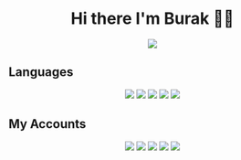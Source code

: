 <h1 align="center"> Hi there I'm Burak 👋✨</h1>

<div align="center">
<a href="https://discord.com/users/355290531104030721" title="Discord Account"><img src="https://lanyard-profile-readme.vercel.app/api/355290531104030721"></a>
</div>

## Languages
<div align="center">
<img src="https://img.shields.io/badge/java%20-%23323330.svg?&style=for-the-badge&logo=java&logoColor=white"/> 
<img src="https://img.shields.io/badge/python%20-%23323330.svg?&style=for-the-badge&logo=python&logoColor=white"/>  
<img src="https://img.shields.io/badge/C++%20-%23323330.svg?&style=for-the-badge&logo=cplusplus&logoColor=white"/> 
<img src="https://img.shields.io/badge/html5%20-%23323330.svg?&style=for-the-badge&logo=html5&logoColor=white"/>
<img src="https://img.shields.io/badge/Minecraft%20fabric%20mod%20developer%20-%23323330.svg?&style=for-the-badge&logo=Minecraft&logoColor=white"/>  
</div>

## My Accounts
<p align="center">
<a href= "https://discord.com/users/382612768924368906" target="_blank"></a>
<img src="https://img.shields.io/badge/discord%20-111111.svg?&style=for-the-badge&logo=discord&logoColor=white">
<a href= "https://www.instagram.com/burakuslendera/" target="_blank"></a>
<img src="https://img.shields.io/badge/instagram%20-111111.svg?&style=for-the-badge&logo=instagram&logoColor=white">
<a href= "https://www.linkedin.com/in/burak-bak%C4%B1r-028248200/" target="_blank"></a>
<img src="https://img.shields.io/badge/linkedin%20-111111.svg?&style=for-the-badge&logo=linkedin&logoColor=white">
<a href= "https://twitter.com/Burakuslendera" target="_blank"></a>
<img src="https://img.shields.io/badge/twitter%20-111111.svg?&style=for-the-badge&logo=twitter&logoColor=white">
<a href= "https://open.spotify.com/user/21z5asbnio3i4fn7ophxfahcy?si=1f93770571a046f5" target="_blank"></a>
<img src="https://img.shields.io/badge/spotify%20-111111.svg?&style=for-the-badge&logo=spotify&logoColor=white">
</p>  
